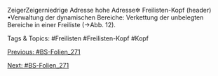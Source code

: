 ZeigerZeigerniedrige Adresse
hohe Adresse✲ Freilisten-Kopf
(header)
•Verwaltung der dynamischen Bereiche:
Verkettung der unbelegten Bereiche in einer Freiliste (→Abb. 12).

   Tags & Topics:
   #Freilisten
   #Freilisten-Kopf
   #Kopf

[Previous: #BS-Folien_271](BS-Folien_271.md)

[Next: #BS-Folien_271](BS-Folien_271.md)